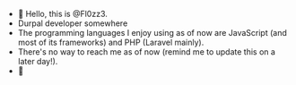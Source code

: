 - 👋 Hello, this is @Fl0zz3.
- Durpal developer somewhere
- The programming languages I enjoy using as of now are JavaScript (and most of its frameworks) and PHP (Laravel mainly).
- There's no way to reach me as of now (remind me to update this on a later day!).
- 🦆
